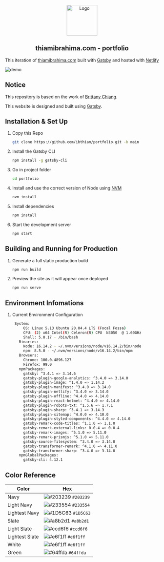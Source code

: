 <div align="center">
  <img alt="Logo" src="https://raw.githubusercontent.com/ibthiam/portfolio/main/src/images/logo.png" width="100" />
</div>
<h2 align="center">
  thiamibrahima.com - portfolio
</h2>
<p align="center">
  This iteration of <a href="https://thiamibrahima.com" target="_blank">thiamibrahima.com</a> built with <a href="https://www.gatsbyjs.org/" target="_blank">Gatsby</a> and hosted with <a href="https://www.netlify.com/" target="_blank">Netlify</a>
</p>

![demo](https://raw.githubusercontent.com/bchiang7/v4/main/src/images/demo.png)

## Notice

This repository is based on the work of [Brittany Chiang](https://brittanychiang.com).

This website is designed and built using [Gatsby](https://www.gatsbyjs.org/docs/).

## Installation & Set Up

1. Copy this Repo

   ```sh
   git clone https://github.com/ibthiam/portfolio.git -b main
   ```

2. Install the Gatsby CLI

   ```sh
   npm install -g gatsby-cli
   ```

3. Go in project folder

   ```sh
   cd portfolio
   ```

4. Install and use the correct version of Node using [NVM](https://github.com/nvm-sh/nvm)

   ```sh
   nvm install
   ```

5. Install dependencies

   ```sh
   npm install
   ```

6. Start the development server

   ```sh
   npm start
   ```

## Building and Running for Production

1. Generate a full static production build

   ```sh
   npm run build
   ```

2. Preview the site as it will appear once deployed

   ```sh
   npm run serve
   ```

## Environment Infomations

1. Current Environment Configuration

   ```sh
    System:
        OS: Linux 5.13 Ubuntu 20.04.4 LTS (Focal Fossa)
        CPU: (2) x64 Intel(R) Celeron(R) CPU  N3050  @ 1.60GHz
        Shell: 5.0.17 - /bin/bash
      Binaries:
        Node: 16.14.2 - ~/.nvm/versions/node/v16.14.2/bin/node
        npm: 8.5.0 - ~/.nvm/versions/node/v16.14.2/bin/npm
      Browsers:
        Chrome: 100.0.4896.127
        Firefox: 99.0
      npmPackages:
        gatsby: ^3.4.1 => 3.14.6
        gatsby-plugin-google-analytics: ^3.4.0 => 3.14.0
        gatsby-plugin-image: ^1.4.0 => 1.14.2
        gatsby-plugin-manifest: ^3.4.0 => 3.14.0
        gatsby-plugin-netlify: ^3.4.0 => 3.14.0
        gatsby-plugin-offline: ^4.4.0 => 4.14.0
        gatsby-plugin-react-helmet: ^4.4.0 => 4.14.0
        gatsby-plugin-robots-txt: ^1.5.6 => 1.7.1
        gatsby-plugin-sharp: ^3.4.1 => 3.14.3
        gatsby-plugin-sitemap: ^4.0.0 => 4.10.0
        gatsby-plugin-styled-components: ^4.4.0 => 4.14.0
        gatsby-remark-code-titles: ^1.1.0 => 1.1.0
        gatsby-remark-external-links: 0.0.4 => 0.0.4
        gatsby-remark-images: ^5.1.0 => 5.11.0
        gatsby-remark-prismjs: ^5.1.0 => 5.11.0
        gatsby-source-filesystem: ^3.4.0 => 3.14.0
        gatsby-transformer-remark: ^4.1.0 => 4.11.0
        gatsby-transformer-sharp: ^3.4.0 => 3.14.0
      npmGlobalPackages:
        gatsby-cli: 4.12.1
   ```

## Color Reference

| Color          | Hex                                                                |
| -------------- | ------------------------------------------------------------------ |
| Navy           | ![#203239](https://via.placeholder.com/10/203239?text=+) `#203239` |
| Light Navy     | ![#233554](https://via.placeholder.com/10/233554?text=+) `#233554` |
| Lightest Navy  | ![#1D5C63](https://via.placeholder.com/10/1D5C63?text=+) `#1D5C63` |
| Slate          | ![#a8b2d1](https://via.placeholder.com/10/a8b2d1?text=+) `#a8b2d1` |
| Light Slate    | ![#ccd6f6](https://via.placeholder.com/10/ccd6f6?text=+) `#ccd6f6` |
| Lightest Slate | ![#e6f1ff](https://via.placeholder.com/10/e6f1ff?text=+) `#e6f1ff` |
| White          | ![#e6f1ff](https://via.placeholder.com/10/e6f1ff?text=+) `#e6f1ff` |
| Green          | ![#64ffda](https://via.placeholder.com/10/64ffda?text=+) `#64ffda` |
